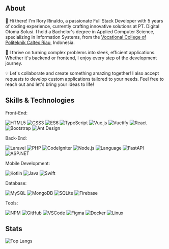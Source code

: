 ## About

👋 Hi there! I'm Rory Rinaldo, a passionate Full Stack Developer with 5 years of coding experience, currently crafting innovative solutions at PT. Digital Otoma Solusi. I hold a Bachelor's degree in Applied Computer Science, specializing in Information Systems, from the [Vocational College of Politeknik Caltex Riau](https://pcr.ac.id/), Indonesia.

🚀 I thrive on turning complex problems into sleek, efficient applications. Whether it's backend or frontend, I enjoy every step of the development journey.

💡 Let's collaborate and create something amazing together! I also accept requests to develop custom applications tailored to your needs. Feel free to reach out and let's bring your ideas to life!


**Skills & Technologies**
----
Front-End:

![HTML5](https://img.shields.io/badge/-HTML5-%23E34F26?style=for-the-badge&logo=html5&logoColor=white)
![CSS3](https://img.shields.io/badge/-CSS3-%231572B6?style=for-the-badge&logo=css3&logoColor=white)
![ES6](https://img.shields.io/badge/-ES6-%23F7DF1E?style=for-the-badge&logo=javascript&logoColor=black)
![TypeScript](https://img.shields.io/badge/-TypeScript-%23007ACC?style=for-the-badge&logo=typescript&logoColor=white)
![Vue.js](https://img.shields.io/badge/-Vue.js-%234FC08D?style=for-the-badge&logo=vue.js&logoColor=white)
![Vuetify](https://img.shields.io/badge/-Vuetify-%231867C0?style=for-the-badge&logo=vuetify&logoColor=white)
![React](https://img.shields.io/badge/-React-%2361DAFB?style=for-the-badge&logo=react&logoColor=white)
![Bootstrap](https://img.shields.io/badge/-Bootstrap-%23563D7C?style=for-the-badge&logo=bootstrap&logoColor=white)
![Ant Design](https://img.shields.io/badge/-Ant%20Design-%230170FE?style=for-the-badge&logo=ant-design&logoColor=white)

Back-End:

![Laravel](https://img.shields.io/badge/-Laravel-%23FF2D20?style=for-the-badge&logo=laravel&logoColor=white)
![PHP](https://img.shields.io/badge/-PHP-%234F5B93?style=for-the-badge&logo=php&logoColor=white)
![CodeIgniter](https://img.shields.io/badge/-CodeIgniter-%23EF4223?style=for-the-badge&logo=codeigniter&logoColor=white)
![Node.js](https://img.shields.io/badge/-Node.js-%23339933?style=for-the-badge&logo=node.js&logoColor=white)
![Language](https://img.shields.io/badge/-Python-blue?style=for-the-badge&logo=python&logoColor=black)
![FastAPI](https://img.shields.io/badge/-FastAPI-%23000000?style=for-the-badge&logo=fastapi&logoColor=white)
![ASP.NET](https://img.shields.io/badge/-ASP.NET-%235C2D91?style=for-the-badge&logo=dotnet&logoColor=white)

Mobile Development:

![Kotlin](https://img.shields.io/badge/-Kotlin-%230095D5?style=for-the-badge&logo=kotlin&logoColor=white)
![Java](https://img.shields.io/badge/-Java-%23ED8B00?style=for-the-badge&logo=java&logoColor=white)
![Swift](https://img.shields.io/badge/-Swift-%23FA7343?style=for-the-badge&logo=swift&logoColor=white)

Database:

![MySQL](https://img.shields.io/badge/-MySQL-%234479A1?style=for-the-badge&logo=mysql&logoColor=white)
![MongoDB](https://img.shields.io/badge/-MongoDB-%2347A248?style=for-the-badge&logo=mongodb&logoColor=white)
![SQLite](https://img.shields.io/badge/-SQLite-%23003B57?style=for-the-badge&logo=sqlite&logoColor=white)
![Firebase](https://img.shields.io/badge/-Firebase-%23FFCA28?style=for-the-badge&logo=firebase&logoColor=black)

Tools: 

![NPM](https://img.shields.io/badge/-NPM-%23CB3837?style=for-the-badge&logo=npm&logoColor=white)
![GitHub](https://img.shields.io/badge/-GitHub-%23181717?style=for-the-badge&logo=github&logoColor=white)
![VSCode](https://img.shields.io/badge/-VSCode-%23007ACC?style=for-the-badge&logo=visual-studio-code&logoColor=white)
![Figma](https://img.shields.io/badge/-Figma-%23F24E1E?style=for-the-badge&logo=figma&logoColor=white)
![Docker](https://img.shields.io/badge/-Docker-%232496ED?style=for-the-badge&logo=docker&logoColor=white)
![Linux](https://img.shields.io/badge/-Linux-%23FCC624?style=for-the-badge&logo=linux&logoColor=black)

**Stats**
----
![Top Langs](https://github-readme-stats.vercel.app/api/top-langs/?username=roryrinaldo&layout=compact&theme=dark)

